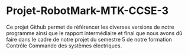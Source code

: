 # Projet-RobotMark-MTK-CCSE-3

Ce projet Github permet de référencer les diverses versions de notre programme ainsi que le rapport intermédiaire et final que nous avons dû faire dans le cadre de notre projet du semestre 5 de notre formation Contrôle Commande des systèmes électriques.
